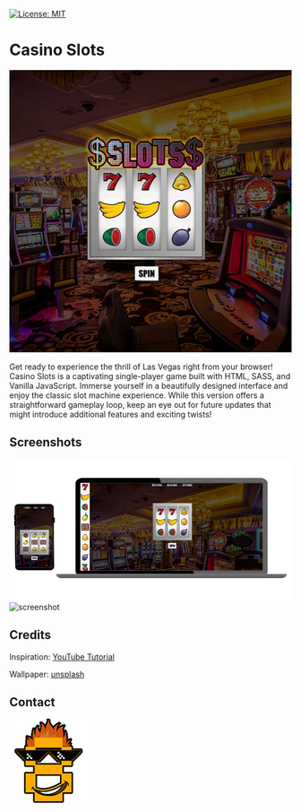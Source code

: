 <a id="badges"></a>
[![License: MIT](https://img.shields.io/badge/License-MIT-yellow.svg)](https://opensource.org/licenses/MIT)

# Casino Slots

![logo](./assets/casinoSlotProject.jpg)

Get ready to experience the thrill of Las Vegas right from your browser! Casino Slots is a captivating single-player game built with HTML, SASS, and Vanilla JavaScript. Immerse yourself in a beautifully designed interface and enjoy the classic slot machine experience. While this version offers a straightforward gameplay loop, keep an eye out for future updates that might introduce additional features and exciting twists!

## Screenshots

![screenshot](./assets/casinoReadme.png)
![screenshot](./assets/readme.gif)

## Credits

Inspiration:
[YouTube Tutorial](https://www.youtube.com/watch?v=boI2B4Gpp34&t=1487s)

Wallpaper:
[unsplash](https://www.unsplash.com)

## Contact

[![contactIcon](./assets/8bit-smallContact.png)](https://ryanfann.netlify.app/)

